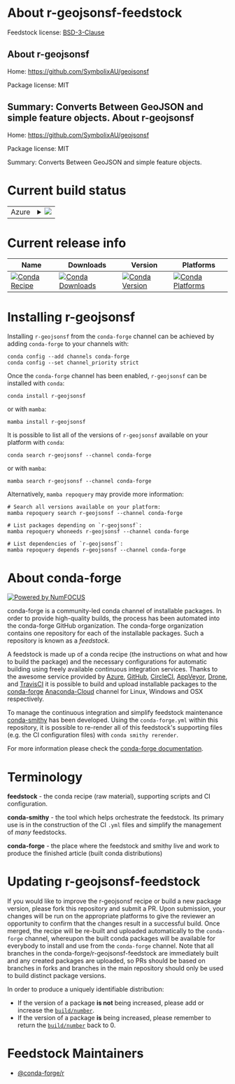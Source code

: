 About r-geojsonsf-feedstock
===========================

Feedstock license: [BSD-3-Clause](https://github.com/conda-forge/r-geojsonsf-feedstock/blob/main/LICENSE.txt)

About r-geojsonsf
-----------------

Home: https://github.com/SymbolixAU/geojsonsf

Package license: MIT

Summary: Converts Between GeoJSON and simple feature objects.
About r-geojsonsf
-----------------

Home: https://github.com/SymbolixAU/geojsonsf

Package license: MIT

Summary: Converts Between GeoJSON and simple feature objects.

Current build status
====================


<table>
    
  <tr>
    <td>Azure</td>
    <td>
      <details>
        <summary>
          <a href="https://dev.azure.com/conda-forge/feedstock-builds/_build/latest?definitionId=9448&branchName=main">
            <img src="https://dev.azure.com/conda-forge/feedstock-builds/_apis/build/status/r-geojsonsf-feedstock?branchName=main">
          </a>
        </summary>
        <table>
          <thead><tr><th>Variant</th><th>Status</th></tr></thead>
          <tbody><tr>
              <td>linux_64_r_base4.2</td>
              <td>
                <a href="https://dev.azure.com/conda-forge/feedstock-builds/_build/latest?definitionId=9448&branchName=main">
                  <img src="https://dev.azure.com/conda-forge/feedstock-builds/_apis/build/status/r-geojsonsf-feedstock?branchName=main&jobName=linux&configuration=linux%20linux_64_r_base4.2" alt="variant">
                </a>
              </td>
            </tr><tr>
              <td>linux_64_r_base4.3</td>
              <td>
                <a href="https://dev.azure.com/conda-forge/feedstock-builds/_build/latest?definitionId=9448&branchName=main">
                  <img src="https://dev.azure.com/conda-forge/feedstock-builds/_apis/build/status/r-geojsonsf-feedstock?branchName=main&jobName=linux&configuration=linux%20linux_64_r_base4.3" alt="variant">
                </a>
              </td>
            </tr><tr>
              <td>osx_64_r_base4.2</td>
              <td>
                <a href="https://dev.azure.com/conda-forge/feedstock-builds/_build/latest?definitionId=9448&branchName=main">
                  <img src="https://dev.azure.com/conda-forge/feedstock-builds/_apis/build/status/r-geojsonsf-feedstock?branchName=main&jobName=osx&configuration=osx%20osx_64_r_base4.2" alt="variant">
                </a>
              </td>
            </tr><tr>
              <td>osx_64_r_base4.3</td>
              <td>
                <a href="https://dev.azure.com/conda-forge/feedstock-builds/_build/latest?definitionId=9448&branchName=main">
                  <img src="https://dev.azure.com/conda-forge/feedstock-builds/_apis/build/status/r-geojsonsf-feedstock?branchName=main&jobName=osx&configuration=osx%20osx_64_r_base4.3" alt="variant">
                </a>
              </td>
            </tr><tr>
              <td>win_64</td>
              <td>
                <a href="https://dev.azure.com/conda-forge/feedstock-builds/_build/latest?definitionId=9448&branchName=main">
                  <img src="https://dev.azure.com/conda-forge/feedstock-builds/_apis/build/status/r-geojsonsf-feedstock?branchName=main&jobName=win&configuration=win%20win_64_" alt="variant">
                </a>
              </td>
            </tr>
          </tbody>
        </table>
      </details>
    </td>
  </tr>
</table>

Current release info
====================

| Name | Downloads | Version | Platforms |
| --- | --- | --- | --- |
| [![Conda Recipe](https://img.shields.io/badge/recipe-r--geojsonsf-green.svg)](https://anaconda.org/conda-forge/r-geojsonsf) | [![Conda Downloads](https://img.shields.io/conda/dn/conda-forge/r-geojsonsf.svg)](https://anaconda.org/conda-forge/r-geojsonsf) | [![Conda Version](https://img.shields.io/conda/vn/conda-forge/r-geojsonsf.svg)](https://anaconda.org/conda-forge/r-geojsonsf) | [![Conda Platforms](https://img.shields.io/conda/pn/conda-forge/r-geojsonsf.svg)](https://anaconda.org/conda-forge/r-geojsonsf) |

Installing r-geojsonsf
======================

Installing `r-geojsonsf` from the `conda-forge` channel can be achieved by adding `conda-forge` to your channels with:

```
conda config --add channels conda-forge
conda config --set channel_priority strict
```

Once the `conda-forge` channel has been enabled, `r-geojsonsf` can be installed with `conda`:

```
conda install r-geojsonsf
```

or with `mamba`:

```
mamba install r-geojsonsf
```

It is possible to list all of the versions of `r-geojsonsf` available on your platform with `conda`:

```
conda search r-geojsonsf --channel conda-forge
```

or with `mamba`:

```
mamba search r-geojsonsf --channel conda-forge
```

Alternatively, `mamba repoquery` may provide more information:

```
# Search all versions available on your platform:
mamba repoquery search r-geojsonsf --channel conda-forge

# List packages depending on `r-geojsonsf`:
mamba repoquery whoneeds r-geojsonsf --channel conda-forge

# List dependencies of `r-geojsonsf`:
mamba repoquery depends r-geojsonsf --channel conda-forge
```


About conda-forge
=================

[![Powered by
NumFOCUS](https://img.shields.io/badge/powered%20by-NumFOCUS-orange.svg?style=flat&colorA=E1523D&colorB=007D8A)](https://numfocus.org)

conda-forge is a community-led conda channel of installable packages.
In order to provide high-quality builds, the process has been automated into the
conda-forge GitHub organization. The conda-forge organization contains one repository
for each of the installable packages. Such a repository is known as a *feedstock*.

A feedstock is made up of a conda recipe (the instructions on what and how to build
the package) and the necessary configurations for automatic building using freely
available continuous integration services. Thanks to the awesome service provided by
[Azure](https://azure.microsoft.com/en-us/services/devops/), [GitHub](https://github.com/),
[CircleCI](https://circleci.com/), [AppVeyor](https://www.appveyor.com/),
[Drone](https://cloud.drone.io/welcome), and [TravisCI](https://travis-ci.com/)
it is possible to build and upload installable packages to the
[conda-forge](https://anaconda.org/conda-forge) [Anaconda-Cloud](https://anaconda.org/)
channel for Linux, Windows and OSX respectively.

To manage the continuous integration and simplify feedstock maintenance
[conda-smithy](https://github.com/conda-forge/conda-smithy) has been developed.
Using the ``conda-forge.yml`` within this repository, it is possible to re-render all of
this feedstock's supporting files (e.g. the CI configuration files) with ``conda smithy rerender``.

For more information please check the [conda-forge documentation](https://conda-forge.org/docs/).

Terminology
===========

**feedstock** - the conda recipe (raw material), supporting scripts and CI configuration.

**conda-smithy** - the tool which helps orchestrate the feedstock.
                   Its primary use is in the construction of the CI ``.yml`` files
                   and simplify the management of *many* feedstocks.

**conda-forge** - the place where the feedstock and smithy live and work to
                  produce the finished article (built conda distributions)


Updating r-geojsonsf-feedstock
==============================

If you would like to improve the r-geojsonsf recipe or build a new
package version, please fork this repository and submit a PR. Upon submission,
your changes will be run on the appropriate platforms to give the reviewer an
opportunity to confirm that the changes result in a successful build. Once
merged, the recipe will be re-built and uploaded automatically to the
`conda-forge` channel, whereupon the built conda packages will be available for
everybody to install and use from the `conda-forge` channel.
Note that all branches in the conda-forge/r-geojsonsf-feedstock are
immediately built and any created packages are uploaded, so PRs should be based
on branches in forks and branches in the main repository should only be used to
build distinct package versions.

In order to produce a uniquely identifiable distribution:
 * If the version of a package **is not** being increased, please add or increase
   the [``build/number``](https://docs.conda.io/projects/conda-build/en/latest/resources/define-metadata.html#build-number-and-string).
 * If the version of a package **is** being increased, please remember to return
   the [``build/number``](https://docs.conda.io/projects/conda-build/en/latest/resources/define-metadata.html#build-number-and-string)
   back to 0.

Feedstock Maintainers
=====================

* [@conda-forge/r](https://github.com/conda-forge/r/)

